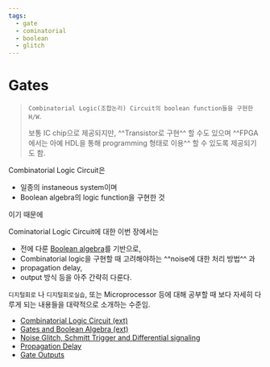 ```yaml
---
tags:
  - gate
  - cominatorial
  - boolean
  - glitch
---
```


# Gates

> `Combinatorial Logic(조합논리) Circuit의 boolean function들을 구현한 H/W`.  
>  
> 보통 IC chip으로 제공되지만, ^^Transistor로 구현^^ 할 수도 있으며 ^^FPGA에서는 아예 HDL을 통해 programming 형태로 이용^^ 할 수 있도록 제공되기도 함.

Combinatorial Logic Circuit은 

* 일종의 instaneous system이며 
* Boolean algebra의 logic function을 구현한 것

이기 때문에  

Cominatorial Logic Circuit에 대한 이번 장에서는

* 전에 다룬 [Boolean algebra](../ch01/ch01_13_boolean_algebra.md)를 기반으로, 
* Combinatorial logic을 구현할 때 고려해야하는 ^^noise에 대한 처리 방법^^ 과 
* propagation delay, 
* output 방식 등을 아주 간략히 다룬다. 
  
  
`디지털회로` 나 `디지털회로실습`, 또는 Microprocessor 등에 대해 공부할 때 보다 자세히 다루게 되는 내용들을 대략적으로 소개하는 수준임.

* [Combinatorial Logic Circuit (ext)](https://dsaint31.tistory.com/entry/CI-Combinational-Circuit-or-Combinatonal-Logic-Circuit)
* [Gates and Boolean Algebra (ext)](https://dsaint31.tistory.com/entry/CI-Logic-Gates)
* [Noise Glitch, Schmitt Trigger and Differential signaling](ce02_04_1_glitch.md)
* [Propagation Delay](ce02_04_3_propagation_delay.md)
* [Gate Outputs](ce02_04_4_0_gate_outputs.md)

